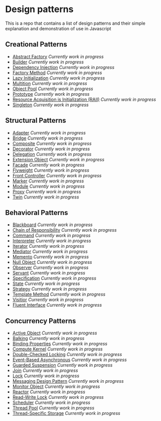 # Design patterns

This is a repo that contains a list of design patterns and their simple explanation and demonstration of use in Javascript

## Creational Patterns

- [Abstract Factory](creational/abstract-factory/README.md) *Currently work in progress*  
- [Builder](creational/builder/README.md) *Currently work in progress*  
- [Dependency Injection](creational/dependency-injection/README.md) *Currently work in progress*  
- [Factory Method](creational/factory-method/README.md) *Currently work in progress*  
- [Lazy Initialization](creational/lazy-initialization/README.md) *Currently work in progress*  
- [Multition](creational/multition/README.md) *Currently work in progress*  
- [Object Pool](creational/object-pool/README.md) *Currently work in progress*  
- [Prototype](creational/prototype/README.md) *Currently work in progress*  
- [Resource Acquisition is Initialization (RAII)](creational/raii/README.md) *Currently work in progress*  
- [Singleton](creational/singleton/README.md) *Currently work in progress*  

## Structural Patterns

- [Adapter](structural/adapter/README.md) *Currently work in progress*  
- [Bridge](structural/bridge/README.md) *Currently work in progress*  
- [Composite](structural/composite/README.md) *Currently work in progress*  
- [Decorator](structural/decorator/README.md) *Currently work in progress*  
- [Delegation](structural/delegation/README.md) *Currently work in progress*  
- [Extension Object](structural/extension-object/README.md) *Currently work in progress*  
- [Facade](structural/facade/README.md) *Currently work in progress*  
- [Flyweight](structural/flyweight/README.md) *Currently work in progress*  
- [Front Controller](structural/front-controller/README.md) *Currently work in progress*  
- [Marker](structural/marker/README.md) *Currently work in progress*  
- [Module](structural/module/README.md) *Currently work in progress*  
- [Proxy](structural/proxy/README.md) *Currently work in progress*  
- [Twin](structural/twin/README.md) *Currently work in progress*  

## Behavioral Patterns

- [Blackboard](behavioral/blackboard/README.md) *Currently work in progress*  
- [Chain of Responsibility](behavioral/chain-of-responsibility/README.md) *Currently work in progress*  
- [Command](behavioral/command/README.md) *Currently work in progress*  
- [Interpreter](behavioral/interpreter/README.md) *Currently work in progress*  
- [Iterator](behavioral/iterator/README.md) *Currently work in progress*  
- [Mediator](behavioral/mediator/README.md) *Currently work in progress*  
- [Memento](behavioral/memento/README.md) *Currently work in progress*  
- [Null Object](behavioral/null-object/README.md) *Currently work in progress*  
- [Observer](behavioral/observer/README.md) *Currently work in progress*  
- [Servant](behavioral/servant/README.md) *Currently work in progress*  
- [Specification](behavioral/specification/README.md) *Currently work in progress*  
- [State](behavioral/state/README.md) *Currently work in progress*  
- [Strategy](behavioral/strategy/README.md) *Currently work in progress*  
- [Template Method](behavioral/template-method/README.md) *Currently work in progress*  
- [Visitior](behavioral/visitor/README.md) *Currently work in progress*  
- [Fluent Interface](behavioral/fluent-interface/README.md) *Currently work in progress*  

## Concurrency Patterns

- [Active Object](concurrency/active-object/README.md) *Currently work in progress*  
- [Balking](concurrency/balking/README.md) *Currently work in progress*  
- [Binding Properties](concurrency/binding-properties/README.md) *Currently work in progress*  
- [Compute Kernel](concurrency/compute-kernel/README.md) *Currently work in progress*  
- [Double-Checked Locking](concurrency/double-checked-locking/README.md) *Currently work in progress*  
- [Event-Based Asynchronous](concurrency/event-based-asynchronous/README.md) *Currently work in progress*  
- [Guarded Suspension](concurrency/guarded-suspension/README.md) *Currently work in progress*  
- [Join](concurrency/join/README.md) *Currently work in progress*  
- [Lock](concurrency/lock/README.md) *Currently work in progress*  
- [Messaging Design Pattern](concurrency/messaging-design-pattern/README.md) *Currently work in progress*  
- [Monitor Object](concurrency/monitor-object/README.md) *Currently work in progress*  
- [Reactor](concurrency/reactor/README.md) *Currently work in progress*  
- [Read-Write Lock](concurrency/read-write-lock/README.md) *Currently work in progress*  
- [Scheduler](concurrency/scheduler/README.md) *Currently work in progress*  
- [Thread Pool](concurrency/thread-pool/README.md) *Currently work in progress*  
- [Thread-Specific Storage](concurrency/thread-specific-storage/README.md) *Currently work in progress*  